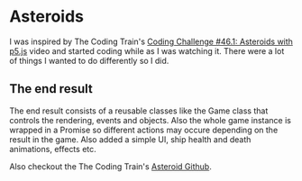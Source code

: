 # Asteroids
I was inspired by The Coding Train's [Coding Challenge #46.1: Asteroids with p5.js](https://www.youtube.com/watch?v=hacZU523FyM) video and started coding while as I was watching it. There were a lot of things I wanted to do differently so I did.

## The end result
The end result consists of a reusable classes like the Game class that controls the rendering, events and objects. Also the whole game instance is wrapped in a Promise so different actions may occure depending on the result in the game. Also added a simple UI, ship health and death animations, effects etc.

Also checkout the The Coding Train's [Asteroid Github](https://github.com/CodingTrain/Rainbow-Code/tree/master/CodingChallenges/CC_46_Asteroids).